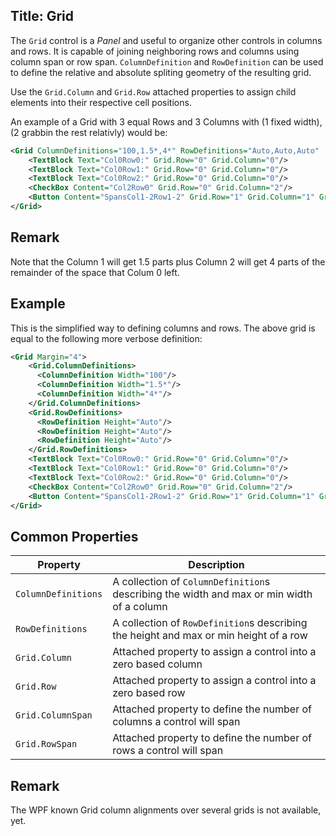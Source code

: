 Title: Grid
---
The `Grid` control is a *Panel* and useful to organize other controls in columns and rows.
It is capable of joining neighboring rows and columns using column span or row span.
`ColumnDefinition` and `RowDefinition` can be used to define the relative and absolute spliting geometry
of the resulting grid.

Use the `Grid.Column` and `Grid.Row` attached properties to assign child elements into their respective
cell positions.

An example of a Grid with 3 equal Rows and 3 Columns with (1 fixed width), (2 grabbin the rest relativly) would be:

```xml
<Grid ColumnDefinitions="100,1.5*,4*" RowDefinitions="Auto,Auto,Auto"  Margin="4">
    <TextBlock Text="Col0Row0:" Grid.Row="0" Grid.Column="0"/>
    <TextBlock Text="Col0Row1:" Grid.Row="0" Grid.Column="0"/>
    <TextBlock Text="Col0Row2:" Grid.Row="0" Grid.Column="0"/>
    <CheckBox Content="Col2Row0" Grid.Row="0" Grid.Column="2"/>
    <Button Content="SpansCol1-2Row1-2" Grid.Row="1" Grid.Column="1" Grid.RowSpan="2" Grid.ColumnSpan="2"/>
</Grid>
```

## Remark

Note that the Column 1 will get 1.5 parts plus Column 2 will get 4 parts of the remainder of the space that Colum 0 left.

## Example

This is the simplified way to defining columns and rows. The above grid is equal to the following 
more verbose definition:

```xml
<Grid Margin="4">
	<Grid.ColumnDefinitions>
	  <ColumnDefinition Width="100"/>
	  <ColumnDefinition Width="1.5*"/>
	  <ColumnDefinition Width="4*"/>
	</Grid.ColumnDefinitions>
	<Grid.RowDefinitions>
	  <RowDefinition Height="Auto"/>
	  <RowDefinition Height="Auto"/>
	  <RowDefinition Height="Auto"/>
	</Grid.RowDefinitions>
	<TextBlock Text="Col0Row0:" Grid.Row="0" Grid.Column="0"/>
	<TextBlock Text="Col0Row1:" Grid.Row="0" Grid.Column="0"/>
	<TextBlock Text="Col0Row2:" Grid.Row="0" Grid.Column="0"/>
	<CheckBox Content="Col2Row0" Grid.Row="0" Grid.Column="2"/>
	<Button Content="SpansCol1-2Row1-2" Grid.Row="1" Grid.Column="1" Grid.RowSpan="2" Grid.ColumnSpan="2"/>
</Grid>
```


## Common Properties

|Property|Description|
|--------|-----------|
|`ColumnDefinitions`|A collection of `ColumnDefinition`s describing the width and max or min width of a column|
|`RowDefinitions`|A collection of `RowDefinition`s describing the height and max or min height of a row|
|`Grid.Column`|Attached property to assign a control into a zero based column|
|`Grid.Row`|Attached property to assign a control into a zero based row|
|`Grid.ColumnSpan`|Attached property to define the number of columns a control will span|
|`Grid.RowSpan`|Attached property to define the number of rows a control will span|

## Remark

The WPF known Grid column alignments over several grids is not available, yet.

